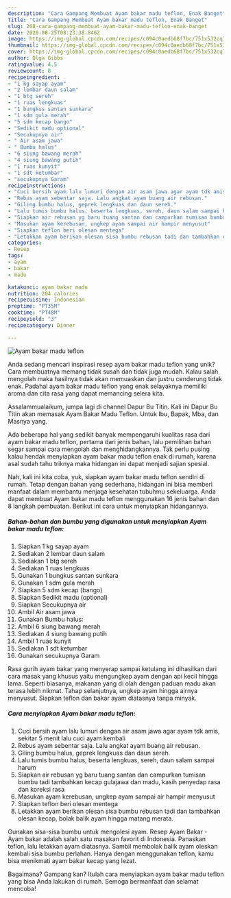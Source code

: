 ```yaml
---
description: "Cara Gampang Membuat Ayam bakar madu teflon, Enak Banget"
title: "Cara Gampang Membuat Ayam bakar madu teflon, Enak Banget"
slug: 268-cara-gampang-membuat-ayam-bakar-madu-teflon-enak-banget
date: 2020-08-25T08:23:38.846Z
image: https://img-global.cpcdn.com/recipes/c094c0aedb68f7bc/751x532cq70/ayam-bakar-madu-teflon-foto-resep-utama.jpg
thumbnail: https://img-global.cpcdn.com/recipes/c094c0aedb68f7bc/751x532cq70/ayam-bakar-madu-teflon-foto-resep-utama.jpg
cover: https://img-global.cpcdn.com/recipes/c094c0aedb68f7bc/751x532cq70/ayam-bakar-madu-teflon-foto-resep-utama.jpg
author: Olga Gibbs
ratingvalue: 4.5
reviewcount: 8
recipeingredient:
- "1 kg sayap ayam"
- "2 lembar daun salam"
- "1 btg sereh"
- "1 ruas lengkuas"
- "1 bungkus santan sunkara"
- "1 sdm gula merah"
- "5 sdm kecap bango"
- "Sedikit madu optional"
- "Secukupnya air"
- " Air asam jawa"
- " Bumbu halus"
- "6 siung bawang merah"
- "4 siung bawang putih"
- "1 ruas kunyit"
- "1 sdt ketumbar"
- "secukupnya Garam"
recipeinstructions:
- "Cuci bersih ayam lalu lumuri dengan air asam jawa agar ayam tdk amis, sekitar 5 menit lalu cuci ayam kembali"
- "Rebus ayam sebentar saja. Lalu angkat ayam buang air rebusan."
- "Giling bumbu halus, geprek lengkuas dan daun sereh."
- "Lalu tumis bumbu halus, beserta lengkuas, sereh, daun salam sampai harum"
- "Siapkan air rebusan yg baru tuang santan dan campurkan tumisan bumbu tadi tambahkan kecap gulajawa dan madu, kasih penyedap rasa dan koreksi rasa"
- "Masukan ayam kerebusan, ungkep ayam sampai air hampir menyusut"
- "Siapkan teflon beri olesan mentega"
- "Letakkan ayam berikan olesan sisa bumbu rebusan tadi dan tambahkan olesan kecap, bolak balik ayam hingga matang merata."
categories:
- Resep
tags:
- ayam
- bakar
- madu

katakunci: ayam bakar madu 
nutrition: 204 calories
recipecuisine: Indonesian
preptime: "PT35M"
cooktime: "PT48M"
recipeyield: "3"
recipecategory: Dinner

---
```



![Ayam bakar madu teflon](https://img-global.cpcdn.com/recipes/c094c0aedb68f7bc/751x532cq70/ayam-bakar-madu-teflon-foto-resep-utama.jpg)

Anda sedang mencari inspirasi resep ayam bakar madu teflon yang unik? Cara membuatnya memang tidak susah dan tidak juga mudah. Kalau salah mengolah maka hasilnya tidak akan memuaskan dan justru cenderung tidak enak. Padahal ayam bakar madu teflon yang enak selayaknya memiliki aroma dan cita rasa yang dapat memancing selera kita.

Assalammualaikum, jumpa lagi di channel Dapur Bu Titin. Kali ini Dapur Bu Titin akan memasak Ayam Bakar Madu Teflon. Untuk Ibu, Bapak, Mba, dan Masnya yang.

Ada beberapa hal yang sedikit banyak mempengaruhi kualitas rasa dari ayam bakar madu teflon, pertama dari jenis bahan, lalu pemilihan bahan segar sampai cara mengolah dan menghidangkannya. Tak perlu pusing kalau hendak menyiapkan ayam bakar madu teflon enak di rumah, karena asal sudah tahu triknya maka hidangan ini dapat menjadi sajian spesial.


Nah, kali ini kita coba, yuk, siapkan ayam bakar madu teflon sendiri di rumah. Tetap dengan bahan yang sederhana, hidangan ini bisa memberi manfaat dalam membantu menjaga kesehatan tubuhmu sekeluarga. Anda dapat membuat Ayam bakar madu teflon menggunakan 16 jenis bahan dan 8 langkah pembuatan. Berikut ini cara untuk menyiapkan hidangannya.

<!--inarticleads1-->

##### Bahan-bahan dan bumbu yang digunakan untuk menyiapkan Ayam bakar madu teflon:

1. Siapkan 1 kg sayap ayam
1. Sediakan 2 lembar daun salam
1. Sediakan 1 btg sereh
1. Sediakan 1 ruas lengkuas
1. Gunakan 1 bungkus santan sunkara
1. Gunakan 1 sdm gula merah
1. Siapkan 5 sdm kecap (bango)
1. Siapkan Sedikit madu (optional)
1. Siapkan Secukupnya air
1. Ambil  Air asam jawa
1. Gunakan  Bumbu halus:
1. Ambil 6 siung bawang merah
1. Sediakan 4 siung bawang putih
1. Ambil 1 ruas kunyit
1. Sediakan 1 sdt ketumbar
1. Gunakan secukupnya Garam


Rasa gurih ayam bakar yang menyerap sampai ketulang ini dihasilkan dari cara masak yang khusus yaitu mengungkep ayam dengan api kecil hingga lama. Seperti biasanya, makanan yang di olah dengan paduan madu akan terasa lebih nikmat. Tahap selanjutnya, ungkep ayam hingga airnya menyusut. Siapkan teflon dan bakar ayam diatasnya tanpa minyak. 

<!--inarticleads2-->

##### Cara menyiapkan Ayam bakar madu teflon:

1. Cuci bersih ayam lalu lumuri dengan air asam jawa agar ayam tdk amis, sekitar 5 menit lalu cuci ayam kembali
1. Rebus ayam sebentar saja. Lalu angkat ayam buang air rebusan.
1. Giling bumbu halus, geprek lengkuas dan daun sereh.
1. Lalu tumis bumbu halus, beserta lengkuas, sereh, daun salam sampai harum
1. Siapkan air rebusan yg baru tuang santan dan campurkan tumisan bumbu tadi tambahkan kecap gulajawa dan madu, kasih penyedap rasa dan koreksi rasa
1. Masukan ayam kerebusan, ungkep ayam sampai air hampir menyusut
1. Siapkan teflon beri olesan mentega
1. Letakkan ayam berikan olesan sisa bumbu rebusan tadi dan tambahkan olesan kecap, bolak balik ayam hingga matang merata.


Gunakan sisa-sisa bumbu untuk mengolesi ayam. Resep Ayam Bakar - Ayam bakar adalah salah satu masakan favorit di Indonesia. Panaskan teflon, lalu letakkan ayam diatasnya. Sambil membolak balik ayam oleskan kembali sisa bumbu perlahan. Hanya dengan menggunakan teflon, kamu bisa menikmati ayam bakar kecap yang lezat. 

Bagaimana? Gampang kan? Itulah cara menyiapkan ayam bakar madu teflon yang bisa Anda lakukan di rumah. Semoga bermanfaat dan selamat mencoba!
